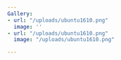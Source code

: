 ```yaml
---
Gallery:
- url: "/uploads/ubuntu1610.png"
  image: ''
- url: "/uploads/ubuntu1610.png"
  image: "/uploads/ubuntu1610.png"

---
```

